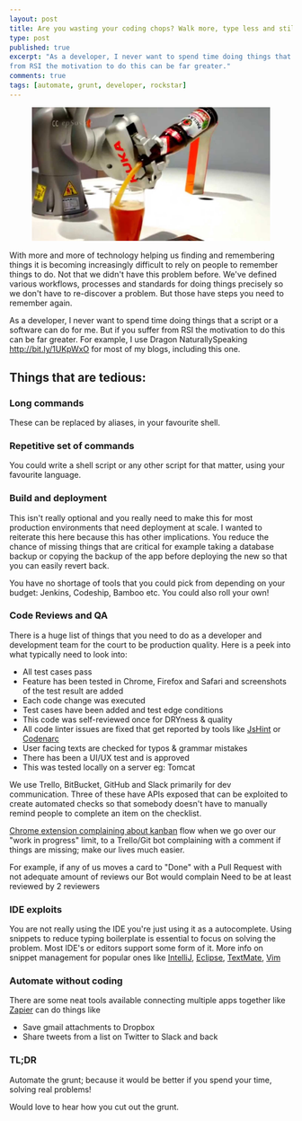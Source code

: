 ```yaml
---
layout: post
title: Are you wasting your coding chops? Walk more, type less and still do more during your work day!
type: post
published: true
excerpt: "As a developer, I never want to spend time doing things that a script or a software can do for me. But if you suffer 
from RSI the motivation to do this can be far greater."
comments: true
tags: [automate, grunt, developer, rockstar]
---
```


<figure>
	<img src="../images/bot-beer-pour.jpg">
</figure>

With more and more of technology helping us finding and remembering things it is becoming increasingly difficult to rely
on people to remember things to do. Not that we didn't have this problem before. We've defined various workflows, processes
and standards for doing things precisely so we don't have to re-discover a problem. But those have steps you need to remember again.

As a developer, I never want to spend time doing things that a script or a software can do for me. But if you suffer 
from RSI the motivation to do this can be far greater. For example, I use Dragon NaturallySpeaking http://bit.ly/1UKpWxO 
for most of my blogs, including this one.

## Things that are tedious:

### Long commands
These  can be replaced by aliases,  in your favourite shell.

### Repetitive set of commands
You could write a shell script or any other script for that matter,  using your favourite language. 

### Build and deployment
This isn't really optional and you really need to make this for most production environments that need deployment at 
scale. I wanted to reiterate this here because this has other implications. You reduce the chance of missing things 
that are critical for example taking a database backup or copying the backup of the app before deploying the new so 
that you can easily revert back. 

You have no shortage of tools that you could pick from depending on your budget: Jenkins, Codeship, Bamboo etc. You could also roll your own!

### Code Reviews and QA
There is a huge list of things that you need to do as a developer and development team for the court to be production quality.  Here is a peek into what typically need to look into:
- All test cases pass
- Feature has been tested  in Chrome, Firefox and Safari and screenshots of the test result are added
- Each code change was executed
- Test cases have been added and test edge conditions
- This code was self-reviewed once for DRYness & quality
- All code linter issues are fixed that get reported by tools like [JsHint](http://www.jshint.com/docs/) or 
[Codenarc](http://grails.org/plugin/codenarc)
- User facing texts are checked for typos & grammar mistakes
- There has been a UI/UX test and is approved
- This was tested locally on a server eg: Tomcat

We use Trello, BitBucket, GitHub and Slack primarily for dev communication.  Three of these have APIs exposed that can 
be exploited to create automated checks so that somebody doesn't have to manually remind people to  complete an item 
on the checklist.

[Chrome extension complaining about kanban](https://chrome.google.com/webstore/detail/kanban-wip-for-trello/oekefjibcnongmmmmkdiofgeppfkmdii) flow when we go over our "work in progress" limit, to a Trello/Git bot complaining with a comment if things are missing; make our lives much easier. 

For example, if any of us moves a card to "Done" with a Pull Request with not adequate amount of reviews our Bot would complain
	Need to be at least reviewed by 2 reviewers

### IDE exploits
You are not really using the IDE you're just using it as a autocomplete. Using snippets to reduce typing boilerplate 
is essential to focus on solving the problem. Most IDE's or editors support some form of it. More info on snippet 
management for popular ones like [IntelliJ](http://bit.ly/1SZ8Vwm), [Eclipse](http://bit.ly/1SZ9436), 
[TextMate](http://bit.ly/1SZ982E), [Vim](http://bit.ly/1SZ96I6)

### Automate without coding
There are some neat tools available connecting multiple apps together like [Zapier](https://zapier.com/) can do things like
- Save gmail attachments to Dropbox
- Share tweets from a list on Twitter to Slack and back

### TL;DR
Automate the grunt; because it would be better if you spend your time, solving real problems!

Would love to hear how you cut out the grunt.
